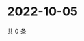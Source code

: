 # 2022-10-05

共 0 条

<!-- BEGIN WEIBO -->
<!-- 最后更新时间 Wed Oct 05 2022 07:01:45 GMT+0800 (China Standard Time) -->

<!-- END WEIBO -->

